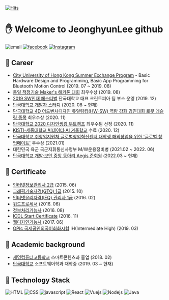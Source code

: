 [![Hits](https://hits.seeyoufarm.com/api/count/incr/badge.svg?url=https://github.com/sump99)](https://hits.seeyoufarm.com)

# :hand: Welcome to JeonghyunLee github



![email](https://img.shields.io/badge/sump99@naver.com-green?logo=messenger&logoColor=fff)
[![facebook](https://img.shields.io/badge/facebook-1877f2?style=flat-square&logo=facebook&logoColor=white)](https://www.facebook.com/profile.php?id=100006429959555)
[![Instagram](https://img.shields.io/badge/instagram-E4405F?style=flat-square&logo=instagram&logoColor=white)](https://www.instagram.com/prezi.info/)

## :office: Career

- [City University of Hong Kong Summer Exchange Program](https://www.cityu.edu.hk/ceng/student-life/student-exchange/inbound-exchange/summer-exchange-programmes) - Basic Hardware Design and Programming, Basic App Programming for Bluetooth Motion Control (2019. 07 ~ 2019. 08)
- [통일 적정기술 Maker's 해커톤 대회](http://swcu.dankook.ac.kr/web/swcup/-13?p_p_id=Bbs_WAR_bbsportlet&p_p_lifecycle=0&p_p_state=normal&p_p_mode=view&_Bbs_WAR_bbsportlet_action=view_message&_Bbs_WAR_bbsportlet_messageId=704492) 최우수상 (2019. 08)
- [2019 SW인재 페스티벌](http://haniumexpo.kr/main/) 단국대학교 대표 크린토피아 팀 부스 운영 (2019. 12)
- [단국대학교 개발자 스터디](https://github.com/DKU-STUDY) (2020. 08 ~ 현재)
- [단국대학교 4D 어드벤처디자인 듀얼링킹(HW-SW) 역량 강화 경진대회 로봇 레슬링 종목](https://www.dankook.ac.kr/widget/web/kor/-390?p_p_id=Bbs_WAR_bbsportlet&p_p_lifecycle=0&p_p_state=normal&p_p_mode=view&_Bbs_WAR_bbsportlet_orderBy=createDate&_Bbs_WAR_bbsportlet_curPage=1&_Bbs_WAR_bbsportlet_action=view_message&_Bbs_WAR_bbsportlet_messageId=727668) 최우수상 (2020. 11)
- [단국대학교 2020 디자인씽킹 부트캠프](https://youtu.be/l-GKDqbRdvw) 최우수팀 선정 (2020. 11)
- [KISTI-세종대학교 빅데이터·AI 겨울학교](https://kacademy.kisti.re.kr/ko/course/view/f1bf3af9e5c64b1c9d8ad7c5c6e09363/1) 수료 (2020. 12)
- [단국대학교 취창업지원처 글로벌창업혁신센터 대학생 해외창업을 위한 '글로벌 창업메이트'](https://www.1cup.kr/course/21118) 우수상 (2021.01)
- 대한민국 육군 국군지휘통신사령부 M/W운용정비병 (2021.02 ~ 2022. 06)
- [단국대학교 개발·보안 중앙 동아리 Aegis 준회원](https://dk-aegis.org/xe/index.php) (2022.03 ~ 현재)

## 🔭 Certificate

- [인터넷정보관리사 2급](https://www.ihd.or.kr/introducesubject2.do) (2015. 06)
- [그래픽기술자격(GTQ) 1급](https://license.kpc.or.kr/nasec/qlfint/qlfint/selectGtqinfomg.do) (2015. 10)
- [인터넷윤리자격(IEQ) 관리사 1급](https://license.kpc.or.kr/nasec/qlfint/qlfint/selectIeqinfomg.do) (2016. 02)
- [워드프로세서](http://license.korcham.net/http://www.q-net.or.kr/crf005.do?id=crf00503&jmCd=7798) (2016. 06)
- [정보처리기능사](https://www.q-net.or.kr/crf005.do?id=crf00505&jmCd=6921) (2016. 08)
- [ICDL Start Certificate](https://www.icdl.or.kr/main/main.asp) (2016. 11)
- [웹디자인기능사](http://www.q-net.or.kr/crf005.do?id=crf00503&jmCd=7798) (2017. 06)
- [OPIc 국제공인외국어회화시험](https://www.opic.or.kr/opics/jsp/senior/index.jsp) IH(Intermediate High) (2019. 03)

## :school: Academic background

- [세명컴퓨터고등학교](http://smc.sen.hs.kr/index.do) 스마트콘텐츠과 졸업 (2018. 02)
- [단국대학교](https://dankook.ac.kr/) 소프트웨어학과 재학중 (2019. 03 ~ 현재) 

## :wrench: Technology Stack

![HTML](https://img.shields.io/badge/HTML-23857f)
![CSS](https://img.shields.io/badge/CSS-23857f)
![javascript](https://img.shields.io/badge/Javascript-333)
![React](https://img.shields.io/badge/React-4fc08d)
![Vuejs](https://img.shields.io/badge/Vuejs-4fc08d)
![Nodejs](https://img.shields.io/badge/Nodejs-43853d)
![Java](https://img.shields.io/badge/Java-333)
